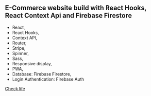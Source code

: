 ## E-Commerce website build with React Hooks, React Context Api and Firebase Firestore

- React,
- React Hooks,
- Context API,
- Router,
- Stripe,
- Spinner,
- Sass,
- Responsive display,
- PWA,
- Database: Firebase Firestore,
- Login Authentication: Firebase Auth

[Check life](https://e-commerce-22.firebaseapp.com/)
